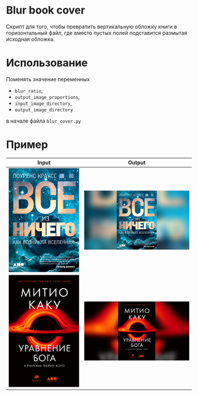 # Blur book cover

Скрипт для того, чтобы превратить вертикальную обложку книги в горизонтальный файл, где вместо пустых полей подставится размытая исходная обложка.

# Использование

Поменять значение переменных 
- `blur_ratio`,
- `output_image_proportions`,
- `input_image_directory`,
- `output_image_directory`

в начале файла `blur_cover.py`

# Пример

| Input                                            | Output                                       |
|--------------------------------------------------|----------------------------------------------|
| ![](images/example_file_1.jpeg) | ![](images/output/example_file_1_blured.jpg) |
| ![](images/example_file_2.png)                   | ![](images/output/example_file_2_blured.jpg) |
